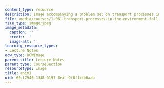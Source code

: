 ```yaml
---
content_type: resource
description: Image accompanying a problem set on transport processes in the environment.
file: /media/courses/1-061-transport-processes-in-the-environment-fall-2008/60cf7946138801978eaf9f0f1cdb6aab_anim1.jpg
file_type: image/jpeg
image_metadata:
  caption: ''
  credit: ''
  image-alt: ''
learning_resource_types:
- Lecture Notes
ocw_type: OCWImage
parent_title: Lecture Notes
parent_type: CourseSection
resourcetype: Image
title: anim1
uid: 60cf7946-1388-0197-8eaf-9f0f1cdb6aab
---
```

